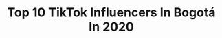 ---
title: Top 10 TikTok Influencers In Bogotá In 2020
description: >-
  Find top TikTok influencers in Bogotá in 2020. Most popular hashtags: #colombia #fyp #parati.
platform: TikTok
hits: 92
text_top: See the best TikTok influencers on inBeat.
text_bottom: Our platform aggregates 92 TikTok influencers like this in Bogotá, Colombia for you to contact.
profiles:
  - username: "angelavela100"
    fullname: >-
      👑Angela👑
    bio: >-
      Bogotá-colombia amo bailar❤ me gusta el maquillaje💄 ✨ aesthetic✨
    location: "Colombia"
    followers: 4753
    engagement: 1645
    commentsToLikes: 0.090453
    id: ckbamapl5d7wv0j23ebo3d1p8
    verified: false
    hashtags: "#caragraciosa, #tuneldeltiempo"
  - username: "youjuand"
    fullname: >-
      ✨Youjuand✨
    bio: >-
      📍Bogotá, Colombia Instagram: YouJuand🤍
    location: "Colombia"
    followers: 262400
    engagement: 2453
    commentsToLikes: 0.020725
    id: ck9fppc5e8h0d0j78r8adxgb5
    verified: false
    hashtags: "#fyp, #foryou, #colombia, #omegle"
  - username: "juanka_suarez"
    fullname: >-
      Juan Suárez Rivas
    bio: >-
      Me gusta bailar 😬🕺🏼🏳️‍🌈 Hablemos por Instagram 📸 Bogotá, Colombia 🇨🇴👋🏼
    location: "Colombia"
    followers: 80400
    engagement: 1219
    commentsToLikes: 0.050770
    id: ckbwcl3kx0ygb0j23y9qi2e8n
    verified: false
    hashtags: "#fyp, #foryou, #dance, #jeans"
  - username: "gersonsarmientooficial"
    fullname: >-
      Gerson Leonardo Sarm
    bio: >-
      Preparador de Modelos Director Creativo Wo&men agency Bogotá-Colombia 3208939025
    location: "Colombia"
    followers: 4615
    engagement: 723
    commentsToLikes: 0.124522
    id: ckb9lgg16dz680j23a0zju0th
    verified: false
    hashtags: "#venezuela, #viral, #parati, #ecuador"
  - username: "mikesandovaloficial"
    fullname: >-
      Mike Sandoval
    bio: >-
      📍 Bogotá - Colombia 🇨🇴 Hey Sígueme en mi Instagram @MikeSandovaloOficial
    location: "Colombia"
    followers: 25300
    engagement: 1578
    commentsToLikes: 0.029287
    id: ckb9i5bc38atq0j23ka8h6mn5
    verified: false
    hashtags: "#parati, #loserschallenge, #tiktok, #impresionado"
  - username: "jorgerunza"
    fullname: >-
      Jorge David Runza Gualdron
    bio: >-
      Mi vida en micro-momentos 🎞️ 🇨🇴 Bogotá, Colombia IG: Jorgerunza
    location: "Colombia"
    followers: 8500
    engagement: 1661
    commentsToLikes: 0.025021
    id: ckb9ix50r9pnn0j230aqvrg8z
    verified: false
    hashtags: "#gatostiktok, #cat, #catoftiktok, #catsoftiktok"
  - username: "kevingranados60"
    fullname: >-
      Kevin Granados
    bio: >-
      Bogotá - Colombia Follow me IG @granadoskevin
    location: "Colombia"
    followers: 87700
    engagement: 874
    commentsToLikes: 0.018141
    id: ckb9pyowmlgla0j238ffn5qol
    verified: false
    hashtags: "#poderlatinosalsashow, #dad, #salsadance, #salsa"
  - username: "camilo.gamba"
    fullname: >-
      camilo.gamba
    bio: >-
      Model-publicist Instagram: @camilo.gamba 📍Bogota-Colombia 🇨🇴
    location: "Colombia"
    followers: 1000000
    engagement: 1312
    commentsToLikes: 0.010164
    id: ck9eockzynkiv0j78aq92nr2q
    verified: false
    hashtags: "#greenscreen, #police, #loserschallenge, #duo"
  - username: "luisaesguerra.daza"
    fullname: >-
      𝙻𝚞𝚒𝚜𝚊 𝙳𝚊𝚣𝚊 𓆉
    bio: >-
      📍Bogota Ig:luisaesguerrad 100K ? 🤍
    location: "Colombia"
    followers: 83800
    engagement: 1027
    commentsToLikes: 0.011186
    id: ckdi66poi7hai0j23qayifnbt
    verified: false
    hashtags: "#nosoy, #yoenlafiesta, #tuneldeltiempo, #greenscreen"
  - username: "nicolcotacio"
    fullname: >-
      Nicol Cotacio
    bio: >-
      17📍Bogota,Colombia instagram: nicolvanessacc Parezco de 14 pero tengo 17
    location: "Colombia"
    followers: 24600
    engagement: 1039
    commentsToLikes: 0.022381
    id: ckamgiv9vc19d0i78wsrt8vr9
    verified: false
    hashtags: "#dance, #fyp, #baile, #tuneldeltiempo"
---